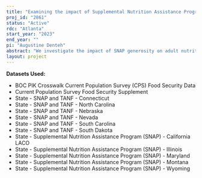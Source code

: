 ```yaml
---
title: "Examining the impact of Supplemental Nutrition Assistance Program purchasing power on adults' food security, nutrition, and health"
proj_id: "2861"
status: "Active"
rdc: "Atlanta"
start_year: "2023"
end_year: ""
pi: "Augustine Denteh"
abstract: "We investigate the impact of SNAP generosity on adult nutrition, health, and food insecurity using a methodology that leverages the local variation in food prices across geographic market groups. The project includes two components. First, we extend previous validation studies on the Current Population Survey (CPS) to investigate the extent and determinants of misreporting in SNAP participation using state administrative data, including more states and years. Second, we investigate the impact of SNAP purchasing power on food insecurity for recipients, extending previous studies along dimensions of data availability and the sensitivity of findings to misreported participation. To do so, we calculate the SNAP purchasing power using regional food prices from the Quarterly Food-at-Home Price Database available for 2001-2010. The project advances the literature on the quality of participation measures and the implications for food insecurity analysis."
layout: project
---
```


**Datasets Used:**

  - BOC PIK Crosswalk Current Population Survey (CPS) Food Security Data 
  - Current Population Survey Food Security Supplement 
  - State - SNAP and TANF - Connecticut 
  - State - SNAP and TANF - North Carolina 
  - State - SNAP and TANF - Nebraska 
  - State - SNAP and TANF - Nevada 
  - State - SNAP and TANF - South Carolina 
  - State - SNAP and TANF - South Dakota 
  - State - Supplemental Nutrition Assistance Program (SNAP) - California LACO 
  - State - Supplemental Nutrition Assistance Program (SNAP) - Illinois 
  - State - Supplemental Nutrition Assistance Program (SNAP) - Maryland 
  - State - Supplemental Nutrition Assistance Program (SNAP) - Montana 
  - State - Supplemental Nutrition Assistance Program (SNAP) - Wyoming 

